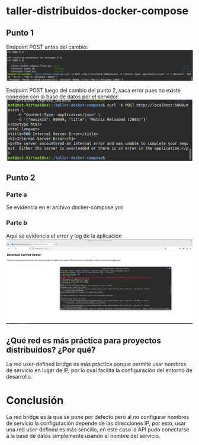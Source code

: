 # taller-distribuidos-docker-compose

## Punto 1

Endpoint POST antes del cambio:
![alt text](image-2.png)

Endpoint POST luego del cambio del punto 2, saca error pues no existe conexión con la base de datos por el servidor:
![alt text](image-1.png)

## Punto 2

### Parte a

Se evidencia en el archivo docker-compose.yml

### Parte b

Aqui se evidencia el error y log de la aplicación
![alt text](image-3.png)

## ¿Qué red es más práctica para proyectos distribuidos? ¿Por qué?

La red user-defined bridge es más práctica porque permite usar nombres de servicio en lugar de IP, por lo cual facilita la configuración del entorno de desarrollo.

# Conclusión

La red bridge es la que se pone por defecto pero al no configurar nombres de servicio la configuración depende de las direcciones IP, por esto, usar una red user-defined es más sencillo, en este caso la API pudo conectarse a la base de datos simplemente usando el nombre del servicio.
